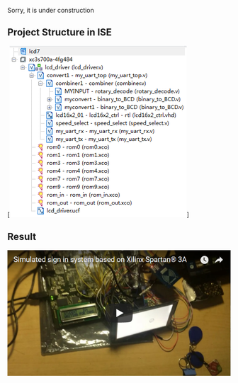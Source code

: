 Sorry, it is under construction

## Project Structure in ISE ##

[![Structure](img/structure.png)]

## Result ##

[![ScreenShot](img/pic.png)](https://youtu.be/Kpkqt46tc4I)